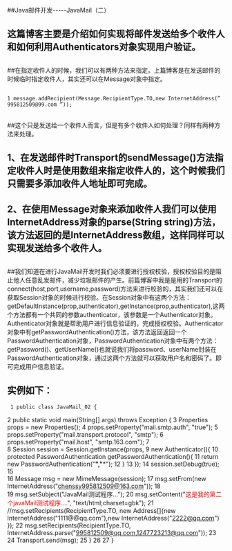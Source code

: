 ##Java邮件开发-----JavaMail（二）

##
## 这篇博客主要是介绍如何实现将邮件发送给多个收件人和如何利用Authenticators对象实现用户验证。 

##
##在指定收件人的时候，我们可以有两种方法来指定。上篇博客是在发送邮件的时候临时指定收件人，其实还可以在Message对象中指定。

##
##	1 message.addRecipient(Message.RecipientType.TO,new InternetAddress(” 995812509@99.com ”));

##
##

##
##

##
##这个只是发送给一个收件人而言，但是有多个收件人如何处理？同样有两种方法来处理。

##
## 1、在发送邮件时Transport的sendMessage()方法指定收件人时是使用数组来指定收件人的，这个时候我们只需要多添加收件人地址即可完成。

##
## 2、在使用Message对象来添加收件人我们可以使用InternetAddress对象的parse(String string)方法，该方法返回的是InternetAddress数组，这样同样可以实现发送给多个收件人。

##
##

##
##我们知道在进行JavaMail开发时我们必须要进行授权校验，授权校验目的是阻止他人任意乱发邮件，减少垃圾邮件的产生。前篇博客中我是是用的Transport的connect(host,port,username,password)方法来进行校验的，其实我们还可以在获取Session对象的时候进行校验。在Session对象中有这两个方法：getDefaultInstance(prop,authenticator),getInstance(prop,authenticator),这两个方法都有一个共同的参数authenticator，该参数是一个Authenticator对象。Authenticator对象就是帮助用户进行信息验证的，完成授权校验。Authenticator对象中有getPasswordAuthentication()方法，该方法返回返回一个PasswordAuthentication对象，PasswordAuthentication对象中有两个方法：getPassword()、getUserName()也就说我们将password、userName封装在PasswordAuthentication对象，通过这两个方法就可以获取用户名和密码了。即可完成用户信息验证。

##
## 实例如下：	 1 public class JavaMail_02 { 2     public static void main(String[] args) throws Exception { 3         Properties  props = new Properties(); 4         props.setProperty("mail.smtp.auth", "true"); 5         props.setProperty("mail.transport.protocol", "smtp"); 6         props.setProperty("mail.host", "smtp.163.com"); 7          8         Session session = Session.getInstance(props, 9                 new Authenticator(){10                     protected PasswordAuthentication getPasswordAuthentication(){11                         return new PasswordAuthentication("********","*********");12                     	}13         	});14         session.setDebug(true);15         16         Message msg = new MimeMessage(session);17         msg.setFrom(new InternetAddress("chenssy995812509@163.com"));18         19         msg.setSubject("JavaMail测试程序...");20         msg.setContent("<span style="color:red">这是我的第二个javaMail测试程序....</span>", "text/html;charset=gbk");21         //msg.setRecipients(RecipientType.TO, new Address[]{new InternetAddress("1111@@qq.com"),new InternetAddress("2222@qq.cpm")	});22         msg.setRecipients(RecipientType.TO, InternetAddress.parse("995812509@qq.com,1247723213@qq.com"));23         24         Transport.send(msg);25     	}26 27 	}

##
##

##
##